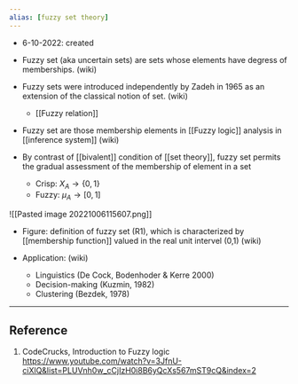 ```yaml
---
alias: [fuzzy set theory]
---
```



- 6-10-2022: created

- Fuzzy set (aka uncertain sets) are sets whose elements have degress of memberships. (wiki)
- Fuzzy sets were introduced independently by Zadeh in 1965 as an extension of the classical notion of set. (wiki)
	- [[Fuzzy relation]]
- Fuzzy set are those membership elements in [[Fuzzy logic]] analysis in [[inference system]] (wiki)

- By contrast of [[bivalent]] condition of  [[set theory]], fuzzy set permits the gradual assessment of the membership of element in a set 
	- Crisp: $X_A \rightarrow \{0,1\}$
	- Fuzzy:  $\mu_A \rightarrow [0,1$]

![[Pasted image 20221006115607.png]]
- Figure: definition of fuzzy set (R1), which is characterized by [[membership function]] valued in the real unit intervel (0,1) (wiki)



- Application: (wiki)
	- Linguistics (De Cock, Bodenhoder & Kerre 2000)
	- Decision-making (Kuzmin, 1982)
	- Clustering (Bezdek, 1978)


---
## Reference

1. CodeCrucks, Introduction to Fuzzy logic https://www.youtube.com/watch?v=3JfnU-ciXlQ&list=PLUVnh0w_cCjIzH0i8B6yQcXs567mST9cQ&index=2